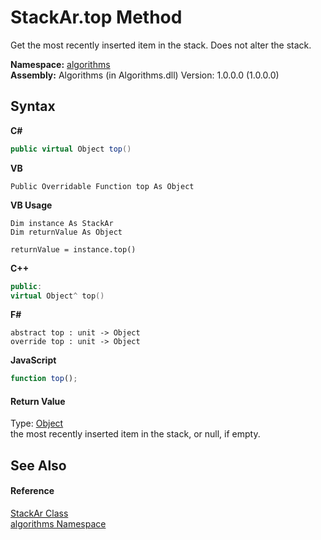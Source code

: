 # StackAr.top Method 
 

Get the most recently inserted item in the stack. Does not alter the stack.

**Namespace:**&nbsp;<a href="82f88b43-fdc9-bc99-9558-75fce96d448f">algorithms</a><br />**Assembly:**&nbsp;Algorithms (in Algorithms.dll) Version: 1.0.0.0 (1.0.0.0)

## Syntax

**C#**<br />
``` C#
public virtual Object top()
```

**VB**<br />
``` VB
Public Overridable Function top As Object
```

**VB Usage**<br />
``` VB Usage
Dim instance As StackAr
Dim returnValue As Object

returnValue = instance.top()
```

**C++**<br />
``` C++
public:
virtual Object^ top()
```

**F#**<br />
``` F#
abstract top : unit -> Object 
override top : unit -> Object 
```

**JavaScript**<br />
``` JavaScript
function top();
```


#### Return Value
Type: <a href="http://msdn2.microsoft.com/en-us/library/e5kfa45b" target="_blank">Object</a><br />the most recently inserted item in the stack, or null, if empty.

## See Also


#### Reference
<a href="b4a5e2b4-76ec-c8ca-0bcc-afef582efb60">StackAr Class</a><br /><a href="82f88b43-fdc9-bc99-9558-75fce96d448f">algorithms Namespace</a><br />